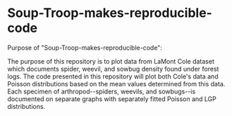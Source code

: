 # Soup-Troop-makes-reproducible-code
Purpose of "Soup-Troop-makes-reproducible-code":

The purpose of this repository is to plot data from LaMont Cole dataset which documents spider, weevil, and 
sowbug density found under forest logs. The code presented in this repository will plot both Cole's data and 
Poisson distributions based on the mean values determined from this data. Each specimen of 
arthropod--spiders, weevils, and sowbugs--is documented on separate graphs with separately fitted Poisson 
and LGP distributions. 

